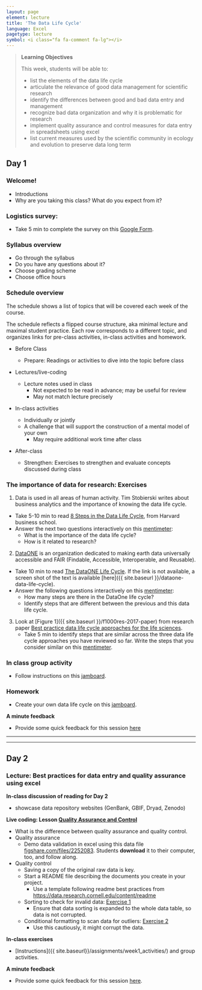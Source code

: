 ```yaml
---
layout: page
element: lecture
title: 'The Data Life Cycle'
language: Excel
pagetype: lecture
symbol: <i class="fa fa-comment fa-lg"></i>
---
```


> **Learning Objectives**
>
> This week, students will be able to:
>
> - list the elements of the data life cycle
> - articulate the relevance of good data management for scientific research
> - identify the differences between good and bad data entry and management
> - recognize bad data organization and why it is problematic for research
> - implement quality assurance and control measures for data entry in spreadsheets using excel
> - list current measures used by the scientific community in ecology and evolution to preserve data long term

## Day 1
### Welcome!

* Introductions
* Why are you taking this class? What do you expect from it?

### Logistics survey:

- Take 5 min to complete the survey on this [Google Form](https://docs.google.com/forms/d/e/1FAIpQLSfXzFNSegtfIuAPTK9LEwSmYKhPk_Fs8GPFXRjia5DNZaJTtg/viewform).

### Syllabus overview

* Go through the syllabus
* Do you have any questions about it?
* Choose grading scheme
* Choose office hours

### Schedule overview

The schedule shows a list of topics that will be covered each week of the course.

The schedule reflects a flipped course structure, aka minimal lecture and maximal
student practice.
Each row corresponds to a different topic, and organizes links for pre-class
activities, in-class activities and homework.

* Before Class
  - Prepare: Readings or activities to dive into the topic before class

* Lectures/live-coding
  - Lecture notes used in class
	- Not expected to be read in advance; may be useful for review
	- May not match lecture precisely

* In-class activities
  - Individually or jointly
  - A challenge that will support the construction of a mental model of your own
	- May require additional work time after class

* After-class
  - Strengthen: Exercises to strengthen and evaluate concepts discussed during class

### The importance of data for research: Exercises

1. Data is used in all areas of human activity. Tim Stobierski writes about business analytics and the importance of knowing the data life cycle.
  - Take 5-10 min to read [8 Steps in the Data Life Cycle](https://online.hbs.edu/blog/post/data-life-cycle), from Harvard business school.  
  - Answer the next two questions interactively on this [mentimeter](https://www.menti.com/al5kemcp5gtc):
    - What is the importance of the data life cycle?
    - How is it related to research?

2. [DataONE](https://www.dataone.org/) is an organization dedicated to making earth data universally accessible and FAIR (Findable, Accessible, Interoperable, and Reusable).
  - Take 10 min to read [The DataONE Life Cycle](https://www.dataone.org/data-life-cycle).
  If the link is not available, a screen shot of the text is available [here]({{ site.baseurl }}/dataone-data-life-cycle).
  - Answer the following questions interactively on this [mentimeter](https://www.menti.com/al7r43cgidhm):
    - How many steps are there in the DataOne life cycle?
    - Identify steps that are different between the previous and this data life cycle.

3. Look at [Figure 1]({{ site.baseurl }}/f1000res-2017-paper) from research paper [Best practice data life cycle approaches for the life sciences](https://www.ncbi.nlm.nih.gov/pmc/articles/PMC6069748/).
    - Take 5 min to identify steps that are similar across the three data life cycle
    approaches you have reviewed so far. Write the steps that you consider similar
     on this [mentimeter](https://www.menti.com/ald679dwg3j3).


### In class group activity

- Follow instructions on this [jamboard](https://jamboard.google.com/d/1T7MKWvtgBZuLa_LjGg02GAjySPQtHj1iwf9sdupfkoU/viewer?f=0).


### Homework

- Create your own data life cycle on this [jamboard](https://jamboard.google.com/d/1giFAdjGzPK9vMM8aLuGP5KwF_FzyyT5hJ3eoPslS3rU/viewer?f=1).

**A minute feedback**

- Provide some quick feedback for this session [here](https://docs.google.com/forms/d/e/1FAIpQLSeRETx27OK9PJlTd8djqySqrRa5ZMDTiUizF_vXuau82nASqQ/viewform)



---
---

## Day 2

### Lecture: Best practices for data entry and quality assurance using excel

**In-class discussion of reading for Day 2**
  - showcase data repository websites (GenBank, GBIF, Dryad, Zenodo)


**Live coding: Lesson [Quality Assurance and Control](http://www.datacarpentry.org/spreadsheet-ecology-lesson/04-quality-control)**
- What is the difference between quality assurance and quality control.
- Quality assurance
  - Demo data validation in excel using this data file [figshare.com/files/2252083](https://ndownloader.figshare.com/files/2252083). Students **download** it to their computer, too, and follow along.
- Quality control
  - Saving a copy of the original raw data is key.
  - Start a README file describing the documents you create in your project.
    - Use a template following readme best practices from https://data.research.cornell.edu/content/readme
  - Sorting to check for invalid data: [Exercise 1](https://datacarpentry.org/spreadsheet-ecology-lesson/04-quality-control/#exercise)
    - Ensure that data sorting is expanded to the whole data table, so data is not corrupted.
  - Conditional formatting to scan data for outliers: [Exercise 2](https://datacarpentry.org/spreadsheet-ecology-lesson/04-quality-control/#exercise-1)
    - Use this cautiously, it might corrupt the data.

**In-class exercises**

- [Instructions]({{ site.baseurl}}/assignments/week1_activities/) and group activities.

**A minute feedback**
- Provide some quick feedback for this session [here](https://docs.google.com/forms/d/e/1FAIpQLSeRETx27OK9PJlTd8djqySqrRa5ZMDTiUizF_vXuau82nASqQ/viewform).
